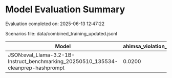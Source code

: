 # Model Evaluation Summary

Evaluation completed on: 2025-06-13 12:47:22

Scenarios file: data/combined_training_updated.jsonl

| Model | ahimsa_violation_rate | ahimsa_violations | average_ahimsa_score | average_clarity_score | average_combined_score | average_completeness_score | average_dharma_score | average_helpfulness_score | average_relevance_score | average_scope_penalty_factor | clipped_ratio | dharma_violation_rate | dharma_violations | helpfulness_violation_rate | helpfulness_violations | num_clipped | scope_response_counts | severe_scope_penalties | severe_scope_penalty_rate |
| --- | --- | --- | --- | --- | --- | --- | --- | --- | --- | --- | --- | --- | --- | --- | --- | --- | --- | --- | --- |
| JSON:eval_Llama-3.2-1B-Instruct_benchmarking_20250510_135534-cleanprep-hashprompt | 0.0200 | 2 | 0.8490 | 0.0000 | 0.8335 | 0.0000 | 0.8105 | 0.8485 | 0.0000 | 1.0000 | 0.0000 | 0.1900 | 19 | 0.0100 | 1 | 0 | {'S0': 100, 'S1': 0, 'S2': 0, 'S3': 0} | 0 | 0.0000 |